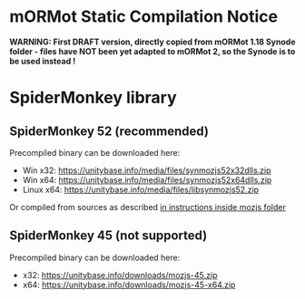 # mORMot Static Compilation Notice

**WARNING: First DRAFT version, directly copied from mORMot 1.18 Synode folder - files have NOT been yet adapted to mORMot 2, so the Synode is to be used instead !**

# SpiderMonkey library 

## SpiderMonkey 52 (recommended)

Precompiled binary can be downloaded here:

  - Win x32: https://unitybase.info/media/files/synmozjs52x32dlls.zip
  - Win x64: https://unitybase.info/media/files/synmozjs52x64dlls.zip
  - Linux x64: https://unitybase.info/media/files/libsynmozjs52.zip

Or compiled from sources as described [in  instructions inside mozjs folder](/mozjs)

## SpiderMonkey 45 (not supported)

Precompiled binary can be downloaded here:

 - x32: https://unitybase.info/downloads/mozjs-45.zip
 - x64: https://unitybase.info/downloads/mozjs-45-x64.zip
